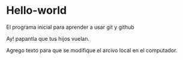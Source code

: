 # Hello-world
El programa inicial para aprender a usar git y github

Ay! papantla que tus hijos vuelan.

Agrego texto para que se modifique el arcivo local en el computador.